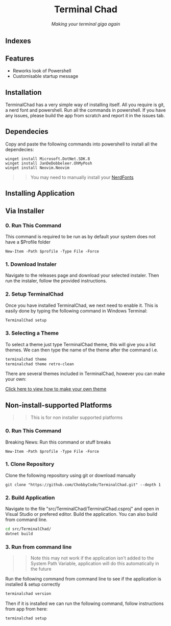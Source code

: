 <h1 align="center">Terminal Chad</h1>
<h6 align="center">Making your terminal giga again</h6>

## Indexes 

## Features

- Reworks look of Powershell
- Customisable startup message

## Installation

TerminalChad has a very simple way of installing itself. All you require is git, a nerd font and powershell. Run all the commands in powershell. If you have any issues, please build the app from scratch and report it in the issues tab.

## Dependecies

Copy and paste the following commands into powershell to install all the dependecies:
```
winget install Microsoft.DotNet.SDK.8
winget install JanDeDobbeleer.OhMyPosh
winget install Neovim.Neovim
```

>> You may need to manually install your [NerdFonts](https://www.nerdfonts.com)

## Installing Application

## Via Installer

### 0. Run This Command

This command is required to be run as by default your system does not have a $Profile folder
```
New-Item -Path $profile -Type File -Force
```

### 1. Download Instaler

Navigate to the releases page and download your selected instaler. Then run the instaler, follow the provided instructions.

### 2. Setup TerminalChad

Once you have installed TerminalChad, we next need to enable it. This is easily done by typing the following command in Windows Terminal:
```bash
TerminalChad setup
```

### 3. Selecting a Theme

To select a theme just type TerminalChad theme, this will give you a list themes.
We can then type the name of the theme after the command i.e.
```bash
terminalchad theme
terminalchad theme retro-clean
```

There are several themes included in TerminalChad, however you can make your own:

[Click here to view how to make your own theme](https://github.com/ChobbyCode/TerminalChad/wiki/Themes)

## Non-install-supported Platforms

>> This is for non installer supported platforms

### 0. Run This Command

Breaking News: Run this command or stuff breaks
```
New-Item -Path $profile -Type File -Force
```

### 1. Clone Repository

Clone the following repository using git or download manually

```git
git clone "https://github.com/ChobbyCode/TerminalChad.git" --depth 1
```

### 2. Build Application

Navigate to the file "src/TerminalChad/TerminalChad.csproj" and open in Visual Studio or prefered editor. Build the application.
You can also build from command line.
```bash
cd src/TerminalChad/
dotnet build
```

### 3. Run from command line

>> Note this may not work if the application isn't added to the System Path Variable, application will do this automatically in the future

Run the following command from command line to see if the application is installed & setup correctly
```bash
terminalchad version
```

Then if it is installed we can run the following command, follow instructions from app from here:
```bash
terminalchad setup
```
